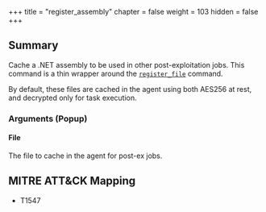 +++
title = "register_assembly"
chapter = false
weight = 103
hidden = false
+++

## Summary
Cache a .NET assembly to be used in other post-exploitation jobs. This command is a thin wrapper around the [`register_file`](/agents/cuMJKFYD/commands/register_file/) command.

By default, these files are cached in the agent using both AES256 at rest, and decrypted only for task execution.

### Arguments (Popup)
#### File
The file to cache in the agent for post-ex jobs.

## MITRE ATT&CK Mapping

- T1547